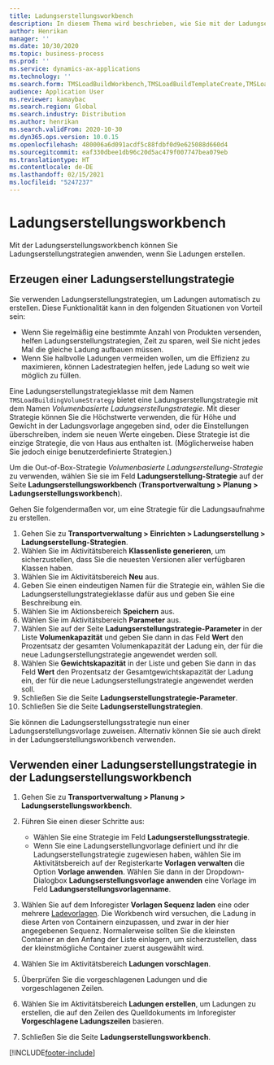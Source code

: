 ```yaml
---
title: Ladungserstellungsworkbench
description: In diesem Thema wird beschrieben, wie Sie mit der Ladungserstellungsworkbench arbeiten.
author: Henrikan
manager: ''
ms.date: 10/30/2020
ms.topic: business-process
ms.prod: ''
ms.service: dynamics-ax-applications
ms.technology: ''
ms.search.form: TMSLoadBuildWorkbench,TMSLoadBuildTemplateCreate,TMSLoadBuildStrategy,TMSLoadBuildTemplateApply
audience: Application User
ms.reviewer: kamaybac
ms.search.region: Global
ms.search.industry: Distribution
ms.author: henrikan
ms.search.validFrom: 2020-10-30
ms.dyn365.ops.version: 10.0.15
ms.openlocfilehash: 480006a6d091acdf5c88fdbf0d9e625088d660d4
ms.sourcegitcommit: eaf330dbee1db96c20d5ac479f007747bea079eb
ms.translationtype: HT
ms.contentlocale: de-DE
ms.lasthandoff: 02/15/2021
ms.locfileid: "5247237"
---
```

# <a name="load-building-workbench"></a>Ladungserstellungsworkbench

Mit der Ladungserstellungsworkbench können Sie Ladungserstellungstrategien anwenden, wenn Sie Ladungen erstellen.

## <a name="create-a-load-building-strategy"></a>Erzeugen einer Ladungserstellungstrategie

Sie verwenden Ladungserstellungstrategien, um Ladungen automatisch zu erstellen. Diese Funktionalität kann in den folgenden Situationen von Vorteil sein:

- Wenn Sie regelmäßig eine bestimmte Anzahl von Produkten versenden, helfen Ladungserstellungstrategien, Zeit zu sparen, weil Sie nicht jedes Mal die gleiche Ladung aufbauen müssen.
- Wenn Sie halbvolle Ladungen vermeiden wollen, um die Effizienz zu maximieren, können Ladestrategien helfen, jede Ladung so weit wie möglich zu füllen.

Eine Ladungserstellungstrategieklasse mit dem Namen `TMSLoadBuildingVolumeStrategy` bietet eine Ladungserstellungstrategie mit dem Namen *Volumenbasierte Ladungserstellungstrategie*. Mit dieser Strategie können Sie die Höchstwerte verwenden, die für Höhe und Gewicht in der Ladungsvorlage angegeben sind, oder die Einstellungen überschreiben, indem sie neuen Werte eingeben. Diese Strategie ist die einzige Strategie, die von Haus aus enthalten ist. (Möglicherweise haben Sie jedoch einige benutzerdefinierte Strategien.)

Um die Out-of-Box-Strategie *Volumenbasierte Ladungserstellung-Strategie* zu verwenden, wählen Sie sie im Feld **Ladungserstellung-Strategie** auf der Seite **Ladungserstellungsworkbench** (**Transportverwaltung &gt; Planung &gt; Ladungserstellungsworkbench**).

Gehen Sie folgendermaßen vor, um eine Strategie für die Ladungsaufnahme zu erstellen.

1. Gehen Sie zu **Transportverwaltung &gt; Einrichten &gt; Ladungserstellung &gt; Ladungserstellung-Strategien**.
1. Wählen Sie im Aktivitätsbereich **Klassenliste generieren**, um sicherzustellen, dass Sie die neuesten Versionen aller verfügbaren Klassen haben.
1. Wählen Sie im Aktivitätsbereich **Neu** aus.
1. Geben Sie einen eindeutigen Namen für die Strategie ein, wählen Sie die Ladungserstellungstrategieklasse dafür aus und geben Sie eine Beschreibung ein.
1. Wählen Sie im Aktionsbereich **Speichern** aus.
1. Wählen Sie im Aktivitätsbereich **Parameter** aus.
1. Wählen Sie auf der Seite **Ladungserstellungstrategie-Parameter** in der Liste **Volumenkapazität** und geben Sie dann in das Feld **Wert** den Prozentsatz der gesamten Volumenkapazität der Ladung ein, der für die neue Ladungserstellungstrategie angewendet werden soll.
1. Wählen Sie **Gewichtskapazität** in der Liste und geben Sie dann in das Feld **Wert** den Prozentsatz der Gesamtgewichtskapazität der Ladung ein, der für die neue Ladungserstellungstrategie angewendet werden soll.
1. Schließen Sie die Seite **Ladungserstellungstrategie-Parameter**.
1. Schließen Sie die Seite **Ladungserstellungstrategien**.

Sie können die Ladungserstellungsstrategie nun einer Ladungserstellungsvorlage zuweisen. Alternativ können Sie sie auch direkt in der Ladungserstellungsworkbench verwenden.

## <a name="use-a-load-building-strategy-in-the-load-building-workbench"></a>Verwenden einer Ladungserstellungstrategie in der Ladungserstellungsworkbench

1. Gehen Sie zu **Transportverwaltung &gt; Planung &gt; Ladungserstellungsworkbench**.
1. Führen Sie einen dieser Schritte aus:

    - Wählen Sie eine Strategie im Feld **Ladungserstellungsstrategie**.
    - Wenn Sie eine Ladungserstellungvorlage definiert und ihr die Ladungserstellungstrategie zugewiesen haben, wählen Sie im Aktivitätsbereich auf der Registerkarte **Vorlagen verwalten** die Option **Vorlage anwenden**. Wählen Sie dann in der Dropdown-Dialogbox **Ladungserstellungsvorlage anwenden** eine Vorlage im Feld **Ladungserstellungsvorlagenname**.

1. Wählen Sie auf dem Inforegister **Vorlagen Sequenz laden** eine oder mehrere [Ladevorlagen](load-template.md). Die Workbench wird versuchen, die Ladung in diese Arten von Containern einzupassen, und zwar in der hier angegebenen Sequenz. Normalerweise sollten Sie die kleinsten Container an den Anfang der Liste einlagern, um sicherzustellen, dass der kleinstmögliche Container zuerst ausgewählt wird.
1. Wählen Sie im Aktivitätsbereich **Ladungen vorschlagen**.
1. Überprüfen Sie die vorgeschlagenen Ladungen und die vorgeschlagenen Zeilen.
1. Wählen Sie im Aktivitätsbereich **Ladungen erstellen**, um Ladungen zu erstellen, die auf den Zeilen des Quelldokuments im Inforegister **Vorgeschlagene Ladungszeilen** basieren.
1. Schließen Sie die Seite **Ladungserstellungsworkbench**.


[!INCLUDE[footer-include](../../../includes/footer-banner.md)]